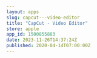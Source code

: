 ```yaml
---
layout: apps
slug: capcut---video-editor
title: "CapCut - Video Editor"
store: apple
app_id: 1500855883
date: 2023-11-26T14:37:24Z
published: 2020-04-14T07:00:00Z
---
```

